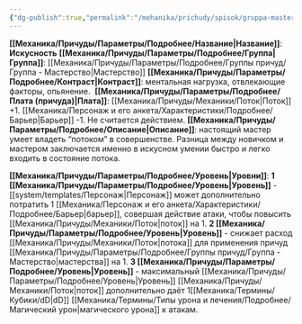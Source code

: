 ```yaml
---
{"dg-publish":true,"permalink":"/mehanika/prichudy/spisok/gruppa-masterstvo/iskusnost/"}
---
```


**[[Механика/Причуды/Параметры/Подробнее/Название\|Название]]**: **Искусность**
**[[Механика/Причуды/Параметры/Подробнее/Группа\|Группа]]**: [[Механика/Причуды/Параметры/Подробнее/Группы причуд/Группа - Мастерство\|Мастерство]] 
**[[Механика/Причуды/Параметры/Подробнее/Контраст\|Контраст]]**: ментальная нагрузка, отвлекающие факторы, опьянение. 
**[[Механика/Причуды/Параметры/Подробнее/Плата (причуда)\|Плата]]**: [[Механика/Причуды/Механики/Поток\|Поток]] +1. [[Механика/Персонаж и его анкета/Характеристики/Подробнее/Барьер\|Барьер]] -1. Не считается действием.
**[[Механика/Причуды/Параметры/Подробнее/Описание\|Описание]]**: настоящий мастер умеет владеть “потоком” в совершенстве. Разница между новичком и мастером заключается именно в искусном умении быстро и легко входить в состояние потока. 

**[[Механика/Причуды/Параметры/Подробнее/Уровень\|Уровни]]**:
**1 [[Механика/Причуды/Параметры/Подробнее/Уровень\|Уровень]]** - [[system/templates/Персонаж\|Персонаж]] может дополнительно потратить 1 [[Механика/Персонаж и его анкета/Характеристики/Подробнее/Барьер\|барьер]], совершая действие атаки, чтобы повысить [[Механика/Причуды/Механики/Поток\|поток]] на 1.
**2 [[Механика/Причуды/Параметры/Подробнее/Уровень\|Уровень]]** - снижает расход [[Механика/Причуды/Механики/Поток\|потока]] для применения причуд [[Механика/Причуды/Параметры/Подробнее/Группы причуд/Группа - Мастерство\|мастерства]] на 1.
**3 [[Механика/Причуды/Параметры/Подробнее/Уровень\|Уровень]]** - максимальный [[Механика/Причуды/Параметры/Подробнее/Уровень\|Уровень]] [[Механика/Причуды/Механики/Поток\|поток]] дополнительно даёт 1[[Механика/Термины/Кубики/dD\|dD]] [[Механика/Термины/Типы урона и лечения/Подробнее/Магический урон\|магического урона]] к атакам.